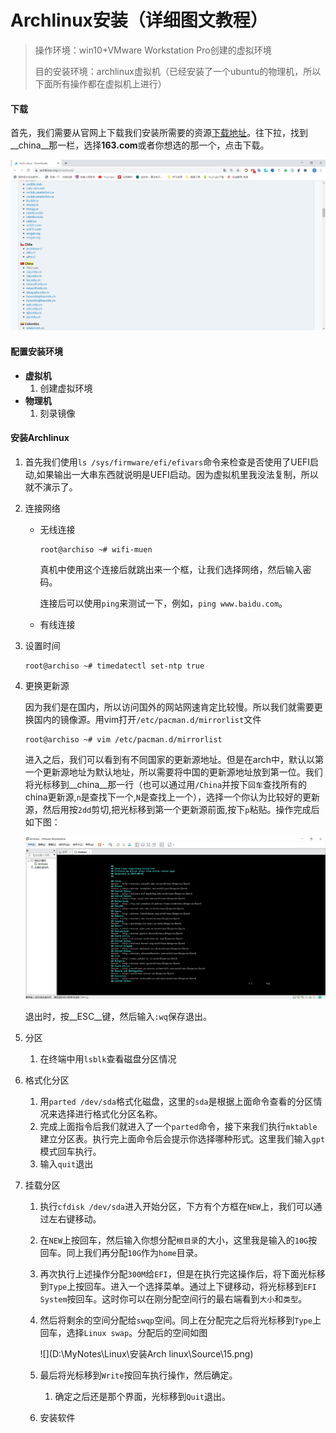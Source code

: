 # Archlinux安装（详细图文教程）

> 操作环境：win10+VMware Workstation Pro创建的虚拟环境
>
> 目的安装环境：archlinux虚拟机（已经安装了一个ubuntu的物理机，所以下面所有操作都在虚拟机上进行）

#### 下载

首先，我们需要从官网上下载我们安装所需要的资源[下载地址](https://www.archlinux.org/download/)。往下拉，找到__china__那一栏，选择**163.com**或者你想选的那一个，点击下载。

![](.\Source\0.png)

#### 配置安装环境

- **虚拟机**
  1. 创建虚拟环境
- **物理机**
  1. 刻录镜像







#### 安装Archlinux

1. 首先我们使用`ls /sys/firmware/efi/efivars`命令来检查是否使用了UEFI启动,如果输出一大串东西就说明是UEFI启动。因为虚拟机里我没法复制，所以就不演示了。

2. 连接网络

   - 无线连接

     ```shell
     root@archiso ~# wifi-muen
     ```

     真机中使用这个连接后就跳出来一个框，让我们选择网络，然后输入密码。

     连接后可以使用`ping`来测试一下，例如，`ping www.baidu.com`。

   - 有线连接

3. 设置时间

   ```shell
   root@archiso ~# timedatectl set-ntp true
   ```

4. 更换更新源

   因为我们是在国内，所以访问国外的网站网速肯定比较慢。所以我们就需要更换国内的镜像源。用vim打开`/etc/pacman.d/mirrorlist`文件

   ```shell
   root@archiso ~# vim /etc/pacman.d/mirrorlist
   ```

   进入之后，我们可以看到有不同国家的更新源地址。但是在arch中，默认以第一个更新源地址为默认地址，所以需要将中国的更新源地址放到第一位。我们将光标移到__china__那一行（也可以通过用`/China`并按下`回车`查找所有的china更新源,`n`是查找下一个,`N`是查找上一个），选择一个你认为比较好的更新源，然后用按`2dd`剪切,把光标移到第一个更新源前面,按下`p`粘贴。操作完成后如下图：

   ![](.\Source\14.png)

   退出时，按__ESC__键，然后输入`:wq`保存退出。

5. 分区

   1. 在终端中用`lsblk`查看磁盘分区情况

6. 格式化分区

   1. 用`parted /dev/sda`格式化磁盘，这里的`sda`是根据上面命令查看的分区情况来选择进行格式化分区名称。
   2. 完成上面指令后我们就进入了一个`parted`命令，接下来我们执行`mktable`建立分区表。执行完上面命令后会提示你选择哪种形式。这里我们输入`gpt`模式回车执行。
   3. 输入`quit`退出

7. 挂载分区

   1. 执行`cfdisk /dev/sda`进入开始分区，下方有个方框在`NEW`上，我们可以通过左右键移动。

   2. 在`NEW`上按回车，然后输入你想分配`根目录`的大小，这里我是输入的`10G`按回车。同上我们再分配`10G`作为`home`目录。

   3. 再次执行上述操作分配`300M`给`EFI`，但是在执行完这操作后，将下面光标移到`Type`上按回车。进入一个选择菜单。通过上下键移动，将光标移到`EFI System`按回车。这时你可以在刚分配空间行的最右端看到`大小`和`类型`。

   4. 然后将剩余的空间分配给`swqp`空间。同上在分配完之后将光标移到`Type`上回车，选择`Linux swap`。分配后的空间如图

      ![](D:\MyNotes\Linux\安装Arch linux\Source\15.png)

   5. 最后将光标移到`Write`按回车执行操作，然后确定。

      1. 确定之后还是那个界面，光标移到`Quit`退出。

   6. 安装软件